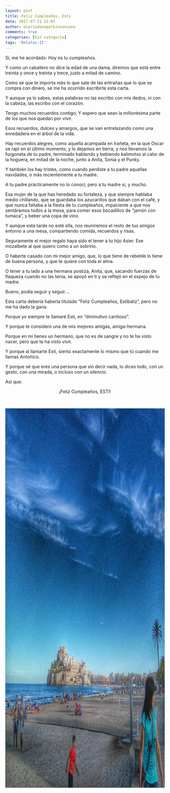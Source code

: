 ```yaml
---
layout: post
title: Feliz Cumpleaños, Esti
date: 2017-07-21 22:02
author: diariodeunparkinsoniano
comments: true
categories: [Sin categoría]
tags: 'Relatos-II'
---
```

Si, me he acordado: Hoy es tu cumpleaños.

Y como un caballero no dice la edad de una dama, diremos que está entre treinta y once y treinta y trece, justo a mitad de camino.

Como sé que te importa más lo que sale de las entrañas que lo que se compra con dinero, se me ha ocurrido escribirte esta carta.

Y aunque ya lo sabes, estas palabras no las escribo con mis dedos, ni con la cabeza, las escribo con el corazón.

Tengo muchos recuerdos contigo; Y espero que sean la millonésima parte de los que nos quedan por vivir.

Esos recuerdos, dulces y amargos, que se van entrelazando como una enredadera en el árbol de la vida.

Hay recuerdos alegres, como aquella acampada en Irañeta, en la que Oscar se rajó en el último momento, y lo dejamos en tierra, y nos llevamos la furgoneta de tu padre, terminado hablando y bebiendo kalimotxo al calor de la hoguera, en mitad de la noche, junto a Anita, Sonia y el Punky.

Y también los hay tristes, como cuando perdiste a tu padre aquellas navidades, o más recientemente a tu madre.

A tu padre prácticamente no lo conocí, pero a tu madre si, y mucho.

Esa mujer de la que has heredado su fortaleza, y que siempre hablaba medio chillando, que se guardaba los azucarillos que daban con el café, y que nunca faltaba a la fiesta de tu cumpleaños, impaciente a que nos sentáramos todos a la mesa, para comer esos bocadillos de “jamón con tumaca”, y beber una copa de vino.

Y aunque esta tarde no esté ella, nos reuniremos el resto de tus amigos entorno a una mesa, compartiendo comida, recuerdos y risas.

Seguramente el mejor regalo haya sido el tener a tu hijo Asier. Ese mozalbete al que quiero como a un sobrino.

O haberte casado con mi mejor amigo, que, lo que tiene de rebelde lo tiene de buena persona, y que te quiere con toda el alma.

O tener a tu lado a una hermana postiza, Anita, que, sacando fuerzas de flaqueza cuando no las tenía, se apoyó en ti y se reflejó en el espejo de tu madre.

Bueno, podía seguir y seguir….

Esta carta debería haberla titulado “Feliz Cumpleaños, Estíbaliz”, pero no me ha dado la gana.

Porque yo siempre te llamaré Esti, en “diminutivo cariñoso”.

Y porque te considero una de mis mejores amigas, amiga-hermana.

Porque en mí tienes un hermano, que no es de sangre y no te ha visto nacer, pero que te ha visto vivir.

Y porque al llamarte Esti, siento exactamente lo mismo que tú cuando me llamas Antoñico.

Y porque sé que eres una persona que sin decir nada, lo dices todo, con un gesto, con una mirada, o incluso con un silencio.

Así que:
<p style="text-align:center;">¡Feliz Cumpleaños, ESTI!</p>
&nbsp;
<p style="text-align:justify;"><img class="img-fluid"  clasXs="size-full wp-image-295" src="/assets/images/2017/07/20121581_10203191166936005_294372763532941180_o.jpg" alt="20121581_10203191166936005_294372763532941180_o" width="1600" height="1200" /></p>
&nbsp;

&nbsp;
